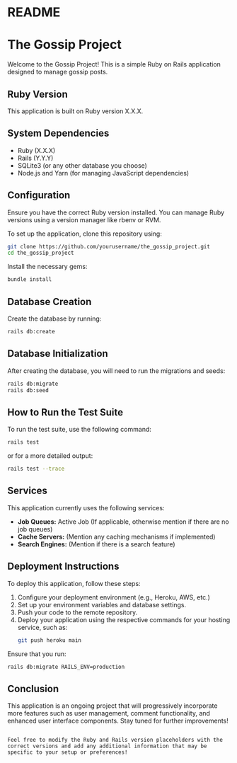 # README

# The Gossip Project

Welcome to the Gossip Project! This is a simple Ruby on Rails application designed to manage gossip posts. 

## Ruby Version
This application is built on Ruby version X.X.X.

## System Dependencies
- Ruby (X.X.X)
- Rails (Y.Y.Y)
- SQLite3 (or any other database you choose)
- Node.js and Yarn (for managing JavaScript dependencies)

## Configuration
Ensure you have the correct Ruby version installed. You can manage Ruby versions using a version manager like rbenv or RVM.

To set up the application, clone this repository using:
```bash
git clone https://github.com/yourusername/the_gossip_project.git
cd the_gossip_project
```

Install the necessary gems:
```bash
bundle install
```

## Database Creation
Create the database by running:
```bash
rails db:create
```

## Database Initialization
After creating the database, you will need to run the migrations and seeds:
```bash
rails db:migrate
rails db:seed
```

## How to Run the Test Suite
To run the test suite, use the following command:
```bash
rails test
```
or for a more detailed output:
```bash
rails test --trace
```

## Services
This application currently uses the following services:
- **Job Queues:** Active Job (If applicable, otherwise mention if there are no job queues)
- **Cache Servers:** (Mention any caching mechanisms if implemented)
- **Search Engines:** (Mention if there is a search feature)

## Deployment Instructions
To deploy this application, follow these steps:

1. Configure your deployment environment (e.g., Heroku, AWS, etc.)
2. Set up your environment variables and database settings.
3. Push your code to the remote repository.
4. Deploy your application using the respective commands for your hosting service, such as:
   ```bash
   git push heroku main
   ```

Ensure that you run:
```bash
rails db:migrate RAILS_ENV=production
```

## Conclusion
This application is an ongoing project that will progressively incorporate more features such as user management, comment functionality, and enhanced user interface components. Stay tuned for further improvements!
```

Feel free to modify the Ruby and Rails version placeholders with the correct versions and add any additional information that may be specific to your setup or preferences!

